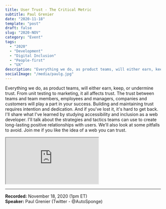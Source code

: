 ```yaml
---
title: User Trust - The Critical Metric
subtitle: Paul Grenier
date: "2020-11-18"
template: "post"
draft: false
slug: "2020-NOV"
category: "Event"
tags:
  - "2020"
  - "Development"
  - "Digital Inclusion"
  - "People-first"
  - "UX"
description: "Everything we do, as product teams, will either earn, keep, or undermine trust. From unit testing to marketing, it all affects trust. The trust between teams and team members, employees and managers, companies and customers will play a part in your success."
socialImage: "/media/paulg.jpg"
---
```

Everything we do, as product teams, will either earn, keep, or undermine trust. From unit testing to marketing, it all affects trust. The trust between teams and team members, employees and managers, companies and customers will play a part in your success. Building and maintaining trust requires intention and dedication. And if you've lost it, it's hard to get back. I'll share what I've learned by studying accessibility and inclusion as a web developer. I'll talk about the strategies and tactics teams can use to create long-lasting positive relationships with users. We'll also look at some pitfalls to avoid. Join me if you like the idea of a web you can trust.

<iframe title="User Trust The Critical Metric by Paul Grenier" src="https://www.youtube.com/embed/MOn3pNK59iM" allow="accelerometer; autoplay; encrypted-media; gyroscope; picture-in-picture" allowfullscreen></iframe>

-----
<b>Recorded:</b> November 18, 2020 (1pm ET)<br>
<b>Speaker:</b> Paul Grenier (Twitter - @AutoSponge)